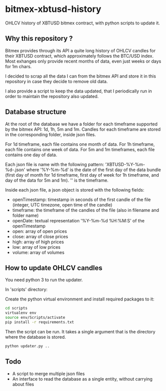 # bitmex-xbtusd-history
OHLCV history of XBTUSD bitmex contract, with python scripts to update it.

## Why this repository ?

Bitmex provides through its API a quite long history of OHLCV candles for their XBTUSD contract, which approximately follows the BTC/USD index. Most exhanges only provide recent months of data, even just weeks or days for 1m chars.

I decided to scrap all the data I can from the bitmex API and store it in this repository in case they decide to remove old data.

I also provide a script to keep the data updated, that I periodically run in order to maintain the repository also updated.

## Database structure

At the root of the database we have a folder for each timeframe supported by the bitmex API: 1d, 1h, 5m and 1m. Candles for each timeframe are stored in the corresponding folder, inside json files.

For 1d timeframe, each file contains one month of data. For 1h timeframe, each file contains one week of data. For 5m and 1m timeframes, each file contains one day of data.

Each json file is name with the following pattern: 'XBTUSD-%Y-%m-%d-<TF>.json' where '%Y-%m-%d' is the date of the first day of the data bundle (first day of month for 1d timeframe, first day of week for 1h timeframe, and day of the data for 5m and 1m). '<TD>' is the timeframe.
  
Inside each json file, a json object is stored with the following fields:
- openTimestamp: timestamp in seconds of the first candle of the file (integer, UTC timezone, open time of the candle)
- timeframe: the timeframe of the candles of the file (also in filename and folder name)
- openDate: textual representation '%Y-%m-%d %H:%M:S' of the openTimestamp
- open: array of open prices
- close: array of close prices
- high: array of high prices
- low: array of low prices
- volume: array of volumes

## How to update OHLCV candles

You need python 3 to run the updater.

In 'scripts' directory:

Create the python virtual environment and install required packages to it:
```bash
cd scripts
virtualenv env
source env/Scripts/activate
pip install -r requirements.txt
```

Then the script can be run. It takes a single argument that is the directory where the database is stored. 
```bash
python updater.py ..
```

## Todo

- A script to merge multiple json files
- An interface to read the database as a single entity, without carrying about files
